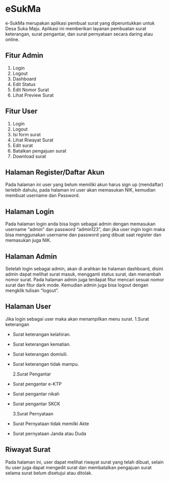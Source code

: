 # eSukMa

e-SukMa merupakan aplikasi pembuat surat yang diperuntukkan untuk Desa Suka Maju. Aplikasi ini memberikan layanan pembuatan surat keterangan, surat pengantar, dan surat pernyataan secara daring atau online.

## Fitur Admin

1. Login
2. Logout
3. Dashboard
4. Edit Status
5. Edit Nomor Surat
6. Lihat Preview Surat

## Fitur User

1. Login
2. Logout
3. Isi form surat
4. Lihat Riwayat Surat
5. Edit surat
6. Batalkan pengajuan surat
7. Download surat

## Halaman Register/Daftar Akun

Pada halaman ini user yang belum memiliki akun harus sign up (mendaftar) terlebih dahulu, pada halaman ini user akan memasukan NIK, kemudian membuat username dan Password.

## Halaman Login

Pada halaman login anda bisa login sebagai admin dengan memasukan username “admin” dan password “admin123”, dan jika user ingin login maka bisa menggunakan username dan password yang dibuat saat register dan memasukan juga NIK.

## Halaman Admin

Setelah login sebagai admin, akan di arahkan ke halaman dashboard, disini admin dapat melihat surat masuk, mengganti status surat, dan menambah nomor surat. Pada halaman admin juga terdapat fitur mencari sesuai nomor surat dan fitur dark mode. Kemudian admin juga bisa logout dengan mengklik tulisan “logout”.

## Halaman User

Jika login sebagai user maka akan menampilkan menu surat.
1.Surat keterangan

- Surat keterangan kelahiran.
- Surat keterangan kematian.
- Surat keterangan domisili.
- Surat keterangan tidak mampu.

  2.Surat Pengantar

- Surat pengantar e-KTP
- Surat pengantar nikah
- Surat pengantar SKCK

  3.Surat Pernyataan

- Surat Pernyataan tidak memilki Akte
- Surat pernyataan Janda atau Duda

## Riwayat Surat
Pada halaman ini, user dapat melihat riwayat surat yang telah dibuat, selain itu user juga dapat mengedit surat dan membatalkan pengajuan surat selama surat belum disetujui atau ditolak.
